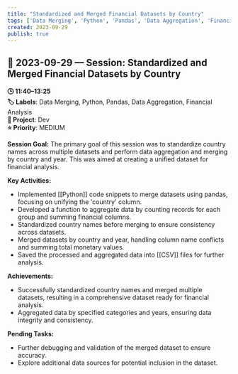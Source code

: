 ```yaml
---
title: "Standardized and Merged Financial Datasets by Country"
tags: ['Data Merging', 'Python', 'Pandas', 'Data Aggregation', 'Financial Analysis']
created: 2023-09-29
publish: true
---
```


## 📅 2023-09-29 — Session: Standardized and Merged Financial Datasets by Country

**🕒 11:40–13:25**  
**🏷️ Labels**: Data Merging, Python, Pandas, Data Aggregation, Financial Analysis  
**📂 Project**: Dev  
**⭐ Priority**: MEDIUM  


**Session Goal:**
The primary goal of this session was to standardize country names across multiple datasets and perform data aggregation and merging by country and year. This was aimed at creating a unified dataset for financial analysis.

**Key Activities:**
- Implemented [[Python]] code snippets to merge datasets using pandas, focusing on unifying the 'country' column.
- Developed a function to aggregate data by counting records for each group and summing financial columns.
- Standardized country names before merging to ensure consistency across datasets.
- Merged datasets by country and year, handling column name conflicts and summing total monetary values.
- Saved the processed and aggregated data into [[CSV]] files for further analysis.

**Achievements:**
- Successfully standardized country names and merged multiple datasets, resulting in a comprehensive dataset ready for financial analysis.
- Aggregated data by specified categories and years, ensuring data integrity and consistency.

**Pending Tasks:**
- Further debugging and validation of the merged dataset to ensure accuracy.
- Explore additional data sources for potential inclusion in the dataset.
